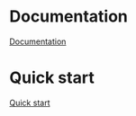 # Documentation

[Documentation](https://github.com/tobi4s89/ya-backend/blob/master/docs/DOCUMENTATION.md)

# Quick start

[Quick start](https://github.com/tobi4s89/ya-backend/blob/master/docs/QUICK_START.md)
